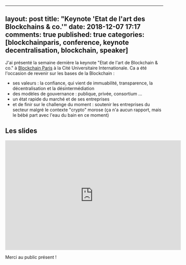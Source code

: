 
---
layout: post
title: "Keynote 'Etat de l'art des Blockchains & co.'"
date: 2018-12-07 17:17
comments: true
published: true
categories: [blockchainparis, conference, keynote decentralisation, blockchain, speaker]
---

J'ai présenté la semaine dernière la keynote "Etat de l'art de Blockchain & co." à [Blockchain Paris](https://blockchainevent.fr/2018/) à la Cité Universitaire Internationale. Ca a été l'occasion de revenir sur les bases de la Blockchain :

- ses valeurs : la confiance, qui vient de immuabilité, transparence, la décentralisation et la désintermédiation
- des modèles de gouvernance : publique, privée, consortium ...
- un état rapide du marché et de ses entreprises
- et de finir sur le challenge du moment : soutenir les entreprises du secteur malgré le contexte "crypto" morose (ça n'a aucun rapport, mais le bébé part avec l'eau du bain en ce moment)

## Les slides

<iframe src="https://docs.google.com/presentation/d/e/2PACX-1vSXfdvrmc3N6tSMAekUYySxawdomejhRfx9lzSzIshDqpAg7y-0KCAdnu723m7GdeTvrpc-WE4QqfqA/embed?start=false&loop=false&delayms=60000" frameborder="0" width="560" height="349" allowfullscreen="true" mozallowfullscreen="true" webkitallowfullscreen="true"></iframe>

Merci au public présent !

